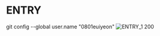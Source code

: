 # ENTRY

git config --global user.name "0801euiyeon"
![ENTRY_1 200](https://user-images.githubusercontent.com/49273633/66179789-3550f080-e6a5-11e9-8a45-440bde73246d.png)
